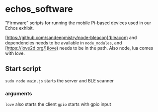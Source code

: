 # echos_software
"Firmware" scripts for running the mobile Pi-based devices used in our Echos exhibit.

[https://github.com/sandeepmistry/node-bleacon](bleacon) and dependencies needs to be available in `node_modules`, 
and [https://love2d.org/](love) needs to be in the path. Also node, lua comes with love.

## Start script
`sudo node main.js`
starts the server and BLE scanner

### arguments 
`love` also starts the client
`gpio` starts with gpio input
